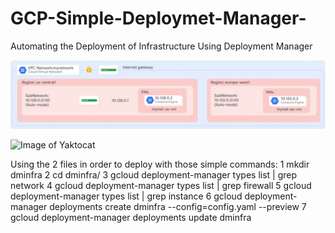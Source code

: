 # GCP-Simple-Deploymet-Manager-
Automating the Deployment of Infrastructure Using Deployment Manager

![Image of Sample](assets/image.png?raw=true)

![Image of Yaktocat](https://octodex.github.com/images/yaktocat.png)

Using the 2 files in order to deploy with those simple commands:
    1  mkdir dminfra
    2  cd dminfra/
    3  gcloud deployment-manager types list | grep network
    4  gcloud deployment-manager types list | grep firewall
    5  gcloud deployment-manager types list | grep instance
    6  gcloud deployment-manager deployments create dminfra --config=config.yaml --preview
    7  gcloud deployment-manager deployments update dminfra

